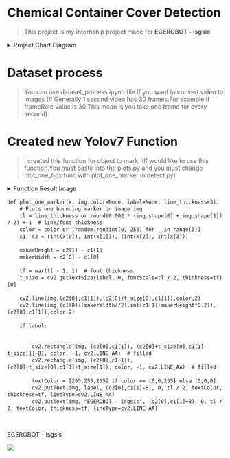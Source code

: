 # Chemical Container Cover Detection

> This project is my internship project made for <b>EGEROBOT - isgsis</b>


<details>
<summary> Project Chart Diagram </summary>
   <br />
   <p> I used this Chart Diagram for development process </p>

<img src="https://user-images.githubusercontent.com/59209205/204371290-11db1d23-6452-429e-a4cd-4704fb4eb624.png">
</details>

# Dataset process
> You can use dataset_process.ipynb file If you want to convert video to images (# Generally 1 second video has 30 frames.For example If frameRate value is 30.This mean is you take one frame for every second)

# Created new  Yolov7 Function
> I created this function for object to mark. (If would like to use this function.You must paste into the plots.py and you must change plot_one_box func with plot_one_marker in detect.py)


<details>
<summary> Function Result Image </summary>
  

<img src="static images/myFuncResult.jpg">
</details>

    def plot_one_marker(x, img,color=None, label=None, line_thickness=3):
        # Plots one bounding marker on image img
        tl = line_thickness or round(0.002 * (img.shape[0] + img.shape[1]) / 2) + 1  # line/font thickness
        color = color or [random.randint(0, 255) for _ in range(3)]
        c1, c2 = (int(x[0]), int(x[1])), (int(x[2]), int(x[3]))
        
        makerHeight = c2[1] - c1[1]
        makerWidth = c2[0] - c1[0]
        
        tf = max(tl - 1, 1)  # font thickness
        t_size = cv2.getTextSize(label, 0, fontScale=tl / 2, thickness=tf)[0]
        
        cv2.line(img,(c2[0],c1[1]),(c2[0]+t_size[0],c1[1]),color,2)
        cv2.line(img,(c1[0]+(makerWidth//2),int(c1[1]+makerHeight*0.2)),(c2[0],c1[1]),color,2)
        
        if label:
            
            
            cv2.rectangle(img, (c2[0],c1[1]), (c2[0]+t_size[0],c1[1]-t_size[1]-8), color, -1, cv2.LINE_AA)  # filled
            cv2.rectangle(img, (c2[0],c1[1]), (c2[0]+t_size[0],c1[1]+t_size[1]), color, -1, cv2.LINE_AA)  # filled

            textColor = [255,255,255] if color == [0,0,255] else [0,0,0]
            cv2.putText(img, label, (c2[0],c1[1]-8), 0, tl / 2, textColor, thickness=tf, lineType=cv2.LINE_AA)
            cv2.putText(img, "EGEROBOT - isgsis", (c2[0],c1[1]+8), 0, tl / 2, textColor, thickness=tf, lineType=cv2.LINE_AA)
            
<br />
<p> EGEROBOT - isgsis </p>

<img src="https://user-images.githubusercontent.com/59209205/204371435-90349413-4b70-441b-af1e-e8ddf105b9fa.png">

